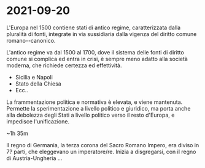 # 2021-09-20

L'Europa nel 1500 contiene stati di antico regime, caratterizzata dalla pluralità di fonti, integrate in via sussidiaria dalla vigenza del diritto comune romano--canonico.

L'antico regime va dal 1500 al 1700, dove il sistema delle fonti di diritto comune si complica ed entra in crisi, è sempre meno adatto alla società moderna, che richiede certezza ed effettività.

- Sicilia e Napoli
- Stato della Chiesa
- Ecc..

La frammentazione politica e normativa è elevata, e viene mantenuta. Permette la sperimentazione a livello politico e giuridico, ma porta anche alla debolezza degli Stati a livello politico verso il resto d'Europa, e impedisce l'unificazione.

~1h 35m

Il regno di Germania, la terza corona del Sacro Romano Impero, era diviso in 7? parti, che eleggevano un imperatore/re. Inizia a disgregarsi, con il regno di Austria-Ungheria ...
